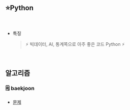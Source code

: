 ## ⭐Python

<br/>

- 특징

  > ⚡ 빅데이터, AI, 통계쪽으로 아주 좋은 코드 Python ⚡

<br/>

## 알고리즘

### 🗒️ baekjoon

- [문제]()

